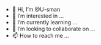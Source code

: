 - 👋 Hi, I’m @U-sman
- 👀 I’m interested in ...
- 🌱 I’m currently learning ...
- 💞️ I’m looking to collaborate on ...
- 📫 How to reach me ...

<!---
U-sman/U-sman is a ✨ special ✨ repository because its `README.md` (this file) appears on your GitHub profile.
You can click the Preview link to take a look at your changes.
--->
